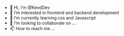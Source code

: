 - 👋 Hi, I’m @KevdDev
- 👀 I’m interested in frontend and backend development
- 🌱 I’m currently learning css and Javascript
- 💞️ I’m looking to collaborate on ...
- 📫 How to reach me ...

<!---
KevdDev/KevdDev is a ✨ special ✨ repository because its `README.md` (this file) appears on your GitHub profile.
You can click the Preview link to take a look at your changes.
--->

